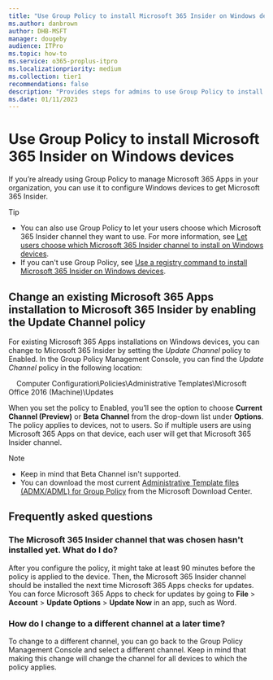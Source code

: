 ```yaml
---
title: "Use Group Policy to install Microsoft 365 Insider on Windows devices"
ms.author: danbrown
author: DHB-MSFT
manager: dougeby
audience: ITPro
ms.topic: how-to
ms.service: o365-proplus-itpro
ms.localizationpriority: medium
ms.collection: tier1
recommendations: false
description: "Provides steps for admins to use Group Policy to install Microsoft 365 Insider on Windows devices."
ms.date: 01/11/2023
---
```


# Use Group Policy to install Microsoft 365 Insider on Windows devices

If you’re already using Group Policy to manage Microsoft 365 Apps in your organization, you can use it to configure Windows devices to get Microsoft 365 Insider.

> [!TIP]
> - You can also use Group Policy to let your users choose which Microsoft 365 Insider channel they want to use. For more information, see [Let users choose which Microsoft 365 Insider channel to install on Windows devices](user-choice.md).
> - If you can't use Group Policy, see [Use a registry command to install Microsoft 365 Insider on Windows devices](registry.md).

## Change an existing Microsoft 365 Apps installation to Microsoft 365 Insider by enabling the Update Channel policy

For existing Microsoft 365 Apps installations on Windows devices, you can change to Microsoft 365 Insider by setting the *Update Channel* policy to Enabled. In the Group Policy Management Console, you can find the *Update Channel* policy in the following location:

&nbsp;&nbsp;&nbsp; Computer Configuration\Policies\Administrative Templates\Microsoft Office 2016 (Machine)\Updates

When you set the policy to Enabled, you’ll see the option to choose **Current Channel (Preview)** or **Beta Channel** from the drop-down list under **Options**. The policy applies to devices, not to users. So if multiple users are using Microsoft 365 Apps on that device, each user will get that Microsoft 365 Insider channel.

> [!NOTE]
> - Keep in mind that Beta Channel isn't supported.
> - You can download the most current [Administrative Template files (ADMX/ADML) for Group Policy](https://www.microsoft.com/download/details.aspx?id=49030) from the Microsoft Download Center.

## Frequently asked questions

### The Microsoft 365 Insider channel that was chosen hasn't installed yet. What do I do?

After you configure the policy, it might take at least 90 minutes before the policy is applied to the device. Then, the Microsoft 365 Insider channel should be installed the next time Microsoft 365 Apps checks for updates. You can force Microsoft 365 Apps to check for updates by going to **File** > **Account** > **Update Options** > **Update Now** in an app, such as Word.

### How do I change to a different channel at a later time?

To change to a different channel, you can go back to the Group Policy Management Console and select a different channel. Keep in mind that making this change will change the channel for all devices to which the policy applies.
